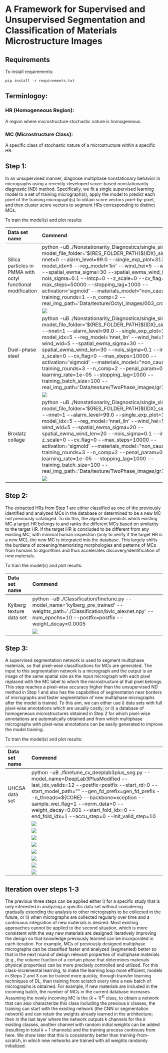 # A Framework for Supervised and Unsupervised Segmentation and Classification of Materials Microstructure Images

## Requirements

To install requirements:

```setup
pip install -r requirements.txt
```

## Terminlogoy:
### HR (Homogeneous Region):
A region where microstructure stochastic nature is homogeneous.
### MC (Microstructure Class): 
A specific class of stochastic nature of a microstructure within a specific HR.

## Step 1: 
In an unsupervised manner, diagnose multiphase nonstationary behavior in micrographs using a recently-developed score-based nonstationarity diagnostic (ND) method. Specifically, we fit a single supervised learning model to a set of training micrograph(s), apply the model to predict each pixel of the training micrograph(s) to obtain score vectors pixel-by-pixel, and then cluster score vectors to segment HRs corresponding to distinct MCs.

To train the model(s) and plot results:

| Data set name         | Commend  |
| :------------------ | :---------------- |
| Silica particles in PMMA with octyl functional modification   |     python -uB ./Nonstationarity_Diagnostics/single_sim_call.py --model_file_folder='\${RES_FOLDER_PATH}\${IDX}_sim_reg/' --nnet=0 --alarm_level=99.0 --single_exp_plot=3131 --model_idx=5 --reg_model='lin' --wind_hei=5 --wind_wid=5 --spatial_ewma_sigma=30 --spatial_ewma_wind_len=30 --nois_sigma=0.1 --intcp=0 --z_scale=0 --cv_flag=0 --max_steps=50000 --stopping_lag=1000 --activation='sigmoid' --materials_model="non_causal" --training_rounds=1 --n_comp=2 --real_img_path='Data/texture/Octyl_images/003_cropped.tif'         |
||![](Experiments/Octyl_examples/figures/0524203001_sim_reg_no_cv_non_causal_retro/3D_score_clustering_dr_cl_plots_3_sim_real_reg_2d_score_retro_1e-08_loc_info.png)|
|Duel-phase steel | python -uB ./Nonstationarity_Diagnostics/single_sim_call.py --model_file_folder='\${RES_FOLDER_PATH}\${IDX}_sim_reg_nnet/' --nnet=1 --alarm_level=99.0 --single_exp_plot=3131 --model_idx=5 --reg_model='nnet_lin' --wind_hei=5 --wind_wid=5 --spatial_ewma_sigma=30 --spatial_ewma_wind_len=30 --nois_sigma=0.1 --intcp=0 --z_scale=0 --cv_flag=0 --max_steps=10000 --activation='sigmoid' --materials_model="non_causal" --training_rounds=3 --n_comp=2 --penal_param=0.01 --learning_rate=1e-05 --stopping_lag=1000 --training_batch_size=100 --real_img_path='Data/texture/TwoPhase_images/gr1.jpg'|
||![](Experiments/Dual_phase_examples/figures/0526204001_sim_reg_nnet_no_cv_non_causal_retro/3D_score_clustering_dr_cl_plots_3_sim_real_reg_2d_score_retro_0_01_loc_info.png)|
|Brodatz collage | python -uB ./Nonstationarity_Diagnostics/single_sim_call.py --model_file_folder='\${RES_FOLDER_PATH}\${IDX}_sim_reg_nnet/' --nnet=1 --alarm_level=99.0 --single_exp_plot=3131 --model_idx=5 --reg_model='nnet_lin' --wind_hei=5 --wind_wid=5 --spatial_ewma_sigma=20 --spatial_ewma_wind_len=20 --nois_sigma=0.1 --intcp=0 --z_scale=0 --cv_flag=0 --max_steps=10000 --activation='sigmoid' --materials_model="non_causal" --training_rounds=3 --n_comp=2 --penal_param=0.01 --learning_rate=1e-05 --stopping_lag=1000 --training_batch_size=100 --real_img_path='Data/texture/TwoPhase_images/gr1.jpg'|
||![](Experiments/Brodatz_examples/0512313002_sim_reg_nnet_no_cv_non_causal_retro/3D_score_clustering_dr_cl_plots_3_sim_real_reg_2d_score_retro_0_01_loc_info.png)|



## Step 2:
The extracted HRs from Step 1 are either classified as one of the previously identified and analyzed MCs in the database or determined to be a new MC not previously cataloged. To do this, the algorithm predicts which existing MC a target HR belongs to and ranks the different MCs based on similarity to the target HR. If the target HR is concluded to be different from any existing MC, with minimal human inspection (only to verify if the target HR is a new MC), the new MC is integrated into the database. This largely shifts the burdens of screening/memorizing morphologies and patterns of MCs from humans to algorithms and thus accelerates discovery/identification of new materials.

To train the model(s) and plot results:

| Data set name         | Commend  |
| :------------------ | :---------------- |
| Kylberg texture data set| python -uB ./Classification/finetune.py --model_name='kylberg_pre_trained' --weights_path='./Classification/bvlc_alexnet.npy' --num_epochs=10 --postfix=postfix --weight_decay=0.0005 |
||![](Experiments/Kylberg_examples/20210529_Kylberg_cla/figures/kylberg_cla_kylberg_pre_trained/AlexNet_seg_res_testing.png)|



## Step 3:
A supervised segmentation network is used to segment multiphase materials, so that pixel-wise classifications for MCs are generated. The input to this segmentation network is a micrograph and the output is an image of the same spatial size as the input micrograph with each pixel replaced with the MC label to which the microstructure at that pixel belongs. This step reaches a pixel-wise accuracy higher than the unsupervised ND method in Step 1 and also has the capabilities of segmentation near borders of micrographs and faster segmentation of new multiphase micrographs after the model is trained. To this aim, we can either use i) data sets with full pixel-wise annotations which are usually costly; or ii) a database of homogeneous microstructures obtained in Step 2 for which pixel-wise annotations are automatically obtained and from which multiphase micrographs with pixel-wise annotations can be easily generated to improve the model training.

To train the model(s) and plot results:

| Data set name         | Commend  |
| :------------------ | :---------------- |
| UHCSA data set| python -uB ./finetune_cv_deeplab3plus_seg.py --model_name=DeepLab3PlusModified --last_idx_valids=12 --postfix=postfix --start_rd=0 --start_model_path="" --gen_fd_prefix=gen_fd_prefix --n_threads=${CORE} --backbone=xception --sample_wei_flag=1 --norm_data=0 --weight_decay=0.001 --start_fold_idx=0 --end_fold_idx=1 --accu_step=0 --init_valid_step=10 |
||![](Experiments/UHCSA_seg_examples/20210701_uhcs_data/figures/uhcs_wei_modified_brodatz_pp1_4_half_pow_pad_rot_all_bs_32_wd_10_lr_1_no_bd_uhcs_wei_modified_brodatz_pp1_4_half_pow_pad_vr_20_no_bd/cv_fold_0/rd_0_ep_3_train_10240_valid_109.png)|
||![](Experiments/UHCSA_seg_examples/20210701_uhcs_data/figures/uhcs_wei_modified_brodatz_pp1_4_half_pow_pad_rot_all_bs_32_wd_10_lr_1_no_bd_uhcs_wei_modified_brodatz_pp1_4_half_pow_pad_vr_20_no_bd/cv_fold_0/rd_0_ep_3_train_10240_valid_ol_109.png)|
||![](Experiments/UHCSA_seg_examples/20210701_uhcs_data/figures/uhcs_wei_modified_brodatz_pp1_4_half_pow_pad_rot_all_bs_32_wd_10_lr_1_no_bd_uhcs_wei_modified_brodatz_pp1_4_half_pow_pad_vr_20_no_bd/cv_fold_0/rd_0_ep_3_train_10240_valid_102.png)|
||![](Experiments/UHCSA_seg_examples/20210701_uhcs_data/figures/uhcs_wei_modified_brodatz_pp1_4_half_pow_pad_rot_all_bs_32_wd_10_lr_1_no_bd_uhcs_wei_modified_brodatz_pp1_4_half_pow_pad_vr_20_no_bd/cv_fold_0/rd_0_ep_3_train_10240_valid_ol_102.png)|
||![](Experiments/UHCSA_seg_examples/20210701_uhcs_data/figures/uhcs_wei_modified_brodatz_pp1_4_half_pow_pad_rot_all_bs_32_wd_10_lr_1_no_bd_uhcs_wei_modified_brodatz_pp1_4_half_pow_pad_vr_20_no_bd/cv_fold_0/rd_0_ep_3_train_10240_valid_103.png)|
||![](Experiments/UHCSA_seg_examples/20210701_uhcs_data/figures/uhcs_wei_modified_brodatz_pp1_4_half_pow_pad_rot_all_bs_32_wd_10_lr_1_no_bd_uhcs_wei_modified_brodatz_pp1_4_half_pow_pad_vr_20_no_bd/cv_fold_0/rd_0_ep_3_train_10240_valid_ol_103.png)|
||![](Experiments/UHCSA_seg_examples/20210701_uhcs_data/figures/uhcs_wei_modified_brodatz_pp1_4_half_pow_pad_rot_all_bs_32_wd_10_lr_1_no_bd_uhcs_wei_modified_brodatz_pp1_4_half_pow_pad_vr_20_no_bd/cv_fold_0/rd_0_ep_3_train_10240_valid_16.png)|
||![](Experiments/UHCSA_seg_examples/20210701_uhcs_data/figures/uhcs_wei_modified_brodatz_pp1_4_half_pow_pad_rot_all_bs_32_wd_10_lr_1_no_bd_uhcs_wei_modified_brodatz_pp1_4_half_pow_pad_vr_20_no_bd/cv_fold_0/rd_0_ep_3_train_10240_valid_ol_16.png)|


## Iteration over steps 1-3
The previous three steps can be applied either i) for a specific study that is only interested in analyzing a specific data set without considering gradually extending the analysis to other micrographs to be collected in the future, or ii) when micrographs are collected regularly over time and a continuous integration of new materials is desired. Most existing approaches cannot be applied to the second situation, which is more consistent with the way new materials are designed: iteratively improving the design so that knowledge previously learned can be incorporated in each iteration. For example, MCs of previously designed multiphase micrographs can be classified faster and analyzed (segmented) better so that in the next round of design relevant properties of multiphase materials (e.g., the volume fraction of a certain phase that determines materials physical properties) can be more precisely controlled and utilized. For this class-incremental learning, to make the learning loop more efficient, models in Steps 2 and 3 can be trained more quickly, through transfer learning techniques of DL, than training from scratch every time a new batch of micrographs is obtained. For example, if new materials are included in the incoming batch, the number of MCs in the current database increases. Assuming the newly incoming MC is the $(k+1)^{\mathrm{st}}$ class, to obtain a network that can also characterize this class including the previous $k$ classes, the training can start with the existing network (the CNN or segmentation network) and can retain the weights already learned in the architecture; then in the last layer where the network outputs $k$ channels for the $k$ existing classes, another channel with random initial weights can be added (resulting in total $k+1$ channels) and the training process continues from here. We show later that this is consistently better than training-from-scratch, in which new networks are trained with all weights randomly initialized.

